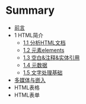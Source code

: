 # Summary

* [前言](README.md)
* 1 HTML简介
  * [1.1 分析HTML文档](chapter1/fen-xi-html-wen-dang.md)
  * [1.2 元素elements](chapter1/yuan-su-elements.md)
  * [1.3 空白&注释&实体引用](chapter1/htmlde-kong-bai.md)
  * [1.4 元数据](chapter1/yuan-shu-ju.md)
  * [1.5 文字处理基础](chapter1/15-wen-zi-chu-li-ji-chu.md)
* [多媒体与嵌入](duo-mei-ti-yu-qian-ru.md)
* HTML表格
* HTML表单

